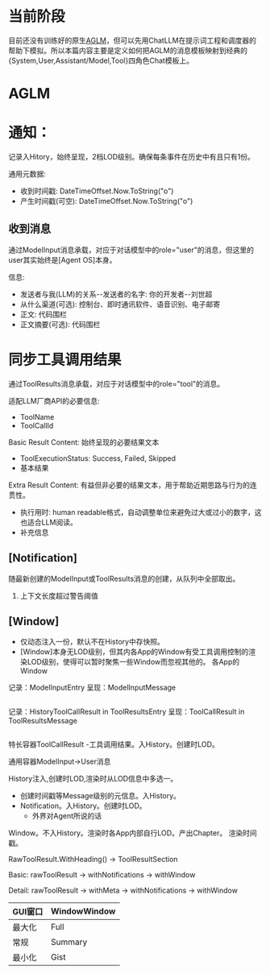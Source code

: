 
# 当前阶段
目前还没有训练好的原生[AGLM](docs\LiveContextProto\AgenticGenerativeLanguageModel.md)，但可以先用ChatLLM在提示词工程和调度器的帮助下模拟。所以本篇内容主要是定义如何把AGLM的消息模板映射到经典的{System,User,Assistant/Model,Tool}四角色Chat模板上。

# AGLM

# 通知：
记录入Hitory，始终呈现，2档LOD级别。确保每条事件在历史中有且只有1份。

通用元数据:
- 收到时间戳: DateTimeOffset.Now.ToString("o")
- 产生时间戳(可空): DateTimeOffset.Now.ToString("o")

## 收到消息
通过ModelInput消息承载，对应于对话模型中的role="user"的消息，但这里的user其实始终是[Agent OS]本身。

信息:
- 发送者与我(LLM)的关系--发送者的名字: 你的开发者--刘世超
- 从什么渠道(可选): 控制台、即时通讯软件、语音识别、电子邮寄
- 正文: 代码围栏
- 正文摘要(可选): 代码围栏

# 同步工具调用结果
通过ToolResults消息承载，对应于对话模型中的role="tool"的消息。

适配LLM厂商API的必要信息:
- ToolName
- ToolCallId

Basic Result Content:
始终呈现的必要结果文本
- ToolExecutionStatus: Success, Failed, Skipped
- 基本结果

Extra Result Content:
有益但非必要的结果文本，用于帮助近期思路与行为的连贯性。
- 执行用时: human readable格式，自动调整单位来避免过大或过小的数字，这也适合LLM阅读。
- 补充信息

## [Notification]
随最新创建的ModelInput或ToolResults消息的创建，从队列中全部取出。
1. 上下文长度超过警告阈值

## [Window]
- 仅动态注入一份，默认不在History中存快照。
- [Window]本身无LOD级别，但其内各App的Window有受工具调用控制的渲染LOD级别，使得可以暂时聚焦一些Window而忽视其他的。
   各App的Window


记录：ModelInputEntry
呈现：ModelInputMessage


```md

```


记录：HistoryToolCallResult in ToolResultsEntry
呈现：ToolCallResult in ToolResultsMessage
```md
```

特长容器ToolCallResult
-工具调用结果。入History。创建时LOD。

通用容器ModelInput->User消息

History注入,创建时LOD,渲染时从LOD信息中多选一。
- 创建时间戳等Message级别的元信息。入History。
- Notification。入History。创建时LOD。
  - 外界对Agent所说的话

Window。不入History。渲染时各App内部自行LOD。产出Chapter。
渲染时间戳。

RawToolResult.WithHeading() -> ToolResultSection



Basic:
rawToolResult -> withNotifications -> withWindow

Detail:
rawToolResult -> withMeta -> withNotifications -> withWindow

|GUI窗口|WindowWindow|
|---|---|
|最大化|Full|
|常规|Summary|
|最小化|Gist|
